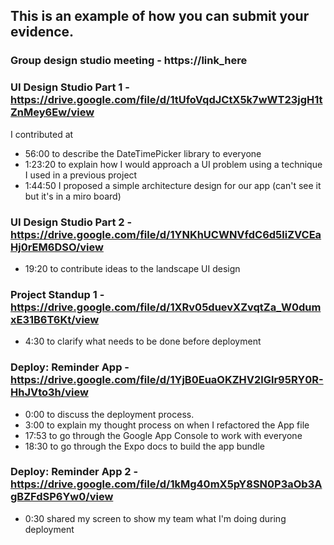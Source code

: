## This is an example of how you can submit your evidence.

### Group design studio meeting - https://link_here

### UI Design Studio Part 1 - https://drive.google.com/file/d/1tUfoVqdJCtX5k7wWT23jgH1tZnMey6Ew/view

I contributed at

- 56:00 to describe the DateTimePicker library to everyone
- 1:23:20 to explain how I would approach a UI problem using a technique I used in a previous project
- 1:44:50 I proposed a simple architecture design for our app (can't see it but it's in a miro board)

### UI Design Studio Part 2 - https://drive.google.com/file/d/1YNKhUCWNVfdC6d5liZVCEaHj0rEM6DSO/view

- 19:20 to contribute ideas to the landscape UI design

### Project Standup 1 - https://drive.google.com/file/d/1XRv05duevXZvqtZa_W0dumxE31B6T6Kt/view

- 4:30 to clarify what needs to be done before deployment

### Deploy: Reminder App - https://drive.google.com/file/d/1YjB0EuaOKZHV2lGlr95RY0R-HhJVto3h/view

- 0:00 to discuss the deployment process.
- 3:00 to explain my thought process on when I refactored the App file
- 17:53 to go through the Google App Console to work with everyone
- 18:30 to go through the Expo docs to build the app bundle

### Deploy: Reminder App 2 - https://drive.google.com/file/d/1kMg40mX5pY8SN0P3aOb3AgBZFdSP6Yw0/view

- 0:30 shared my screen to show my team what I'm doing during deployment

